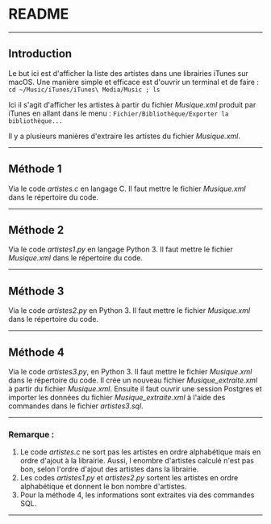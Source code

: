 # README

---

## Introduction

Le but ici est d'afficher la liste des artistes dans une librairies iTunes sur macOS.
Une manière simple et efficace est d'ouvrir un terminal et de faire :
```cd ~/Music/iTunes/iTunes\ Media/Music ; ls```

Ici il s'agit d'afficher les artistes à partir du fichier *Musique.xml* produit par iTunes en allant dans le menu :
```Fichier/Bibliothèque/Exporter la bibliothèque...```

Il y a plusieurs manières d'extraire les artistes du fichier *Musique.xml*.

---

## Méthode 1

Via le code *artistes.c* en langage C.
Il faut mettre le fichier *Musique.xml* dans le répertoire du code.

---

## Méthode 2

Via le code  *artistes1.py* en langage Python 3.
Il faut mettre le fichier *Musique.xml* dans le répertoire du code.

---

## Méthode 3

Via le code *artistes2.py* en Python 3.
Il faut mettre le fichier *Musique.xml* dans le répertoire du code.

---

## Méthode 4

Via le code *artistes3.py*, en Python 3.
Il faut mettre le fichier *Musique.xml* dans le répertoire du code.
Il crée un nouveau fichier *Musique_extraite.xml* à partir du fichier *Musique.xml*. 
Ensuite il faut ouvrir une session Postgres et importer les données du fichier *Musique_extraite.xml* à l'aide des commandes dans le fichier *artistes3.sql*.

---

### Remarque :

1. Le code *artistes.c* ne sort pas les artistes en ordre alphabétique mais en ordre d'ajout à la librairie. Aussi, l enombre d'artistes calculé n'est pas bon, selon l'ordre d'ajout des artistes dans la librairie.
2. Les codes *artistes1.py* et *artistes2.py* sortent les artistes en ordre alphabétique et donnent le bon nombre d'artistes.
3. Pour la méthode 4, les informations sont extraites via des commandes SQL.

---